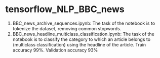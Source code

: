 # tensorflow_NLP_BBC_news

1. BBC_news_archive_sequences.ipynb: The task of the notebook is to tokenize the dataset, removing common stopwords.
2. BBC_news_headline_multiclass_classification.ipynb: The task of the notebook is to classify the category to which an article belongs to (multiclass classification) using the headline of the article. Train accuracy 99%. Validation accuracy 93%
